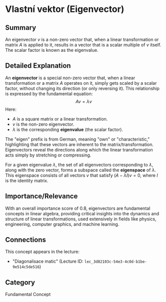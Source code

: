 # Vlastní vektor (Eigenvector)

## Summary
An eigenvector $v$ is a non-zero vector that, when a linear transformation or matrix $A$ is applied to it, results in a vector that is a scalar multiple of $v$ itself. The scalar factor is known as the eigenvalue.

## Detailed Explanation
An **eigenvector** is a special non-zero vector that, when a linear transformation or a matrix $A$ operates on it, simply gets scaled by a scalar factor, without changing its direction (or only reversing it). This relationship is expressed by the fundamental equation:
$$
Av = \lambda v
$$
Here:
*   $A$ is a square matrix or a linear transformation.
*   $v$ is the non-zero eigenvector.
*   $\lambda$ is the corresponding **eigenvalue** (the scalar factor).

The "eigen" prefix is from German, meaning "own" or "characteristic," highlighting that these vectors are inherent to the matrix/transformation. Eigenvectors reveal the directions along which the linear transformation acts simply by stretching or compressing.

For a given eigenvalue $\lambda$, the set of all eigenvectors corresponding to $\lambda$, along with the zero vector, forms a subspace called the **eigenspace** of $\lambda$. This eigenspace consists of all vectors $v$ that satisfy $(A - \lambda I)v = 0$, where $I$ is the identity matrix.

## Importance/Relevance
With an overall importance score of 0.8, eigenvectors are fundamental concepts in linear algebra, providing critical insights into the dynamics and structure of linear transformations, used extensively in fields like physics, engineering, computer graphics, and machine learning.

## Connections
This concept appears in the lecture:
*   "Diagonalisace matic" (Lecture ID: `lec_3d82103c-54e3-4c0d-b1be-9e514c5de516`)

## Category
Fundamental Concept